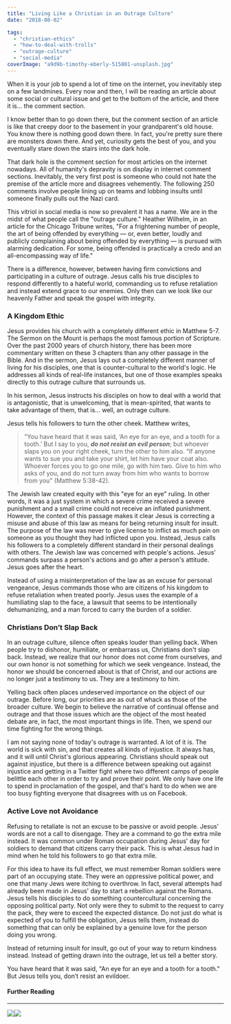 ```yaml
---
title: "Living Like a Christian in an Outrage Culture"
date: "2018-08-02"

tags: 
  - "christian-ethics"
  - "how-to-deal-with-trolls"
  - "outrage-culture"
  - "social-media"
coverImage: "a9d9b-timothy-eberly-515801-unsplash.jpg"
---
```


When it is your job to spend a lot of time on the internet, you inevitably step on a few landmines. Every now and then, I will be reading an article about some social or cultural issue and get to the bottom of the article, and there it is... the comment section.

I know better than to go down there, but the comment section of an article is like that creepy door to the basement in your grandparent's old house. You know there is nothing good down there. In fact, you're pretty sure there are monsters down there. And yet, curiosity gets the best of you, and you eventually stare down the stairs into the dark hole.

That dark hole is the comment section for most articles on the internet nowadays. All of humanity's depravity is on display in internet comment sections. Inevitably, the very first post is someone who could not hate the premise of the article more and disagrees vehemently. The following 250 comments involve people lining up on teams and lobbing insults until someone finally pulls out the Nazi card.

This vitriol in social media is now so prevalent it has a name. We are in the midst of what people call the "outrage culture." Heather Wilhelm, in an article for the Chicago Tribune writes, "For a frightening number of people, the art of being offended by everything — or, even better, loudly and publicly complaining about being offended by everything — is pursued with alarming dedication. For some, being offended is practically a credo and an all-encompassing way of life."

There is a difference, however, between having firm convictions and participating in a culture of outrage. Jesus calls his true disciples to respond differently to a hateful world, commanding us to refuse retaliation and instead extend grace to our enemies. Only then can we look like our heavenly Father and speak the gospel with integrity.

### A Kingdom Ethic

Jesus provides his church with a completely different ethic in Matthew 5-7. The Sermon on the Mount is perhaps the most famous portion of Scripture. Over the past 2000 years of church history, there has been more commentary written on these 3 chapters than any other passage in the Bible. And in the sermon, Jesus lays out a completely different manner of living for his disciples, one that is counter-cultural to the world's logic. He addresses all kinds of real-life instances, but one of those examples speaks directly to this outrage culture that surrounds us.

In his sermon, Jesus instructs his disciples on how to deal with a world that is antagonistic, that is unwelcoming, that is mean-spirited, that wants to take advantage of them, that is... well, an outrage culture.

Jesus tells his followers to turn the other cheek. Matthew writes,

> "You have heard that it was said, ‘An eye for an eye, and a tooth for a tooth.’ But I say to you, **_do not resist an evil person_**; but whoever slaps you on your right cheek, turn the other to him also. “If anyone wants to sue you and take your shirt, let him have your coat also. Whoever forces you to go one mile, go with him two. Give to him who asks of you, and do not turn away from him who wants to borrow from you" (Matthew 5:38-42).

The Jewish law created equity with this "eye for an eye" ruling. In other words, it was a just system in which a severe crime received a severe punishment and a small crime could not receive an inflated punishment. However, the context of this passage makes it clear Jesus is correcting a misuse and abuse of this law as means for being returning insult for insult. The purpose of the law was never to give license to inflict as much pain on someone as you thought they had inflicted upon you. Instead, Jesus calls his followers to a completely different standard in their personal dealings with others. The Jewish law was concerned with people's actions. Jesus' commands surpass a person's actions and go after a person's attitude. Jesus goes after the heart.

Instead of using a misinterpretation of the law as an excuse for personal vengeance, Jesus commands those who are citizens of his kingdom to refuse retaliation when treated poorly. Jesus uses the example of a humiliating slap to the face, a lawsuit that seems to be intentionally dehumanizing, and a man forced to carry the burden of a soldier.

### Christians Don’t Slap Back

In an outrage culture, silence often speaks louder than yelling back. When people try to dishonor, humiliate, or embarrass us, Christians don't slap back. Instead, we realize that our honor does not come from ourselves, and our own honor is not something for which we seek vengeance. Instead, the honor we should be concerned about is that of Christ, and our actions are no longer just a testimony to us. They are a testimony to him.

Yelling back often places undeserved importance on the object of our outrage. Before long, our priorities are as out of whack as those of the broader culture. We begin to believe the narrative of continual offense and outrage and that those issues which are the object of the most heated debate are, in fact, the most important things in life. Then, we spend our time fighting for the wrong things.

I am not saying none of today's outrage is warranted. A lot of it is. The world is sick with sin, and that creates all kinds of injustice. It always has, and it will until Christ's glorious appearing. Christians should speak out against injustice, but there is a difference between speaking out against injustice and getting in a Twitter fight where two different camps of people belittle each other in order to try and prove their point. We only have one life to spend in proclamation of the gospel, and that's hard to do when we are too busy fighting everyone that disagrees with us on Facebook.

### Active Love not Avoidance

Refusing to retaliate is not an excuse to be passive or avoid people. Jesus' words are not a call to disengage. They are a command to go the extra mile instead. It was common under Roman occupation during Jesus' day for soldiers to demand that citizens carry their pack. This is what Jesus had in mind when he told his followers to go that extra mile.

For this idea to have its full effect, we must remember Roman soldiers were part of an occupying state. They were an oppressive political power, and one that many Jews were itching to overthrow. In fact, several attempts had already been made in Jesus' day to start a rebellion against the Romans. Jesus tells his disciples to do something countercultural concerning the opposing political party. Not only were they to submit to the request to carry the pack, they were to exceed the expected distance. Do not just do what is expected of you to fulfill the obligation, Jesus tells them, instead do something that can only be explained by a genuine love for the person doing you wrong.

Instead of returning insult for insult, go out of your way to return kindness instead. Instead of getting drawn into the outrage, let us tell a better story.

You have heard that it was said, "An eye for an eye and a tooth for a tooth." But Jesus tells you, don’t resist an evildoer.

#### Further Reading

* * *

[![](//ws-na.amazon-adsystem.com/widgets/q?_encoding=UTF8&ASIN=B07B7QZQNS&Format=_SL250_&ID=AsinImage&MarketPlace=US&ServiceVersion=20070822&WS=1&tag=keelancook-20&language=en_US)](https://www.amazon.com/Christians-Age-Outrage-Bring-World-ebook/dp/B07B7QZQNS/ref=as_li_ss_il?crid=1LH9IKIOPH317&dchild=1&keywords=christians+in+the+age+of+outrage+ed+stetzer&qid=1585182599&sprefix=christians+outra,aps,224&sr=8-1&linkCode=li3&tag=keelancook-20&linkId=95e918506da34649fe561785d6c5d966&language=en_US)![](https://ir-na.amazon-adsystem.com/e/ir?t=keelancook-20&language=en_US&l=li3&o=1&a=B07B7QZQNS)
